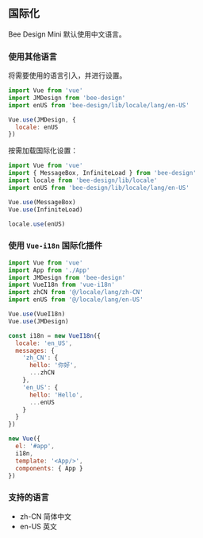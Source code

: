 ## 国际化

Bee Design Mini 默认使用中文语言。

### 使用其他语言

将需要使用的语言引入，并进行设置。

```javascript
import Vue from 'vue'
import JMDesign from 'bee-design'
import enUS from 'bee-design/lib/locale/lang/en-US'

Vue.use(JMDesign, {
  locale: enUS
})
```

按需加载国际化设置：

```javascript
import Vue from 'vue'
import { MessageBox, InfiniteLoad } from 'bee-design'
import locale from 'bee-design/lib/locale'
import enUS from 'bee-design/lib/locale/lang/en-US'

Vue.use(MessageBox)
Vue.use(InfiniteLoad)

locale.use(enUS)
```

### 使用 `Vue-i18n` 国际化插件

```javascript
import Vue from 'vue'
import App from './App'
import JMDesign from 'bee-design'
import VueI18n from 'vue-i18n'
import zhCN from '@/locale/lang/zh-CN'
import enUS from '@/locale/lang/en-US'

Vue.use(VueI18n)
Vue.use(JMDesign)

const i18n = new VueI18n({
  locale: 'en_US',
  messages: {
    'zh_CN': {
      hello: '你好',
      ...zhCN
    },
    'en_US': {
      hello: 'Hello',
      ...enUS
    }
  }
})

new Vue({
  el: '#app',
  i18n,
  template: '<App/>',
  components: { App }
})
```

### 支持的语言

* zh-CN 简体中文
* en-US 英文
